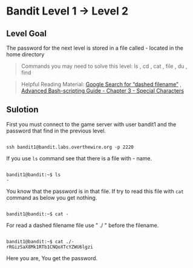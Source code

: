 # Bandit Level 1 → Level 2

## Level Goal
The password for the next level is stored in a file called - located in the home directory

> Commands you may need to solve this level: ls , cd , cat , file , du , find

> Helpful Reading Material: [Google Search for “dashed filename”](https://www.google.com/search?q=dashed+filename) , [Advanced Bash-scripting Guide - Chapter 3 - Special Characters](http://tldp.org/LDP/abs/html/special-chars.html)

## Sulotion

First you must connect to the game server with user bandit1 and the password that find in the previous level.
```

ssh bandit1@bandit.labs.overthewire.org -p 2220 

```
If you use ` ls ` command see that there is a file with - name.

```

bandit1@bandit:~$ ls
-

```
You know that the password is in that file. If try to read this file with ` cat ` command as below you get nothing.
```

bandit1@bandit:~$ cat -

```
For read a dashed filename file use " ./ " before the filename.

```

bandit1@bandit:~$ cat ./-
rRGizSaX8Mk1RTb1CNQoXTcYZWU6lgzi

```
Here you are, You get the password.

